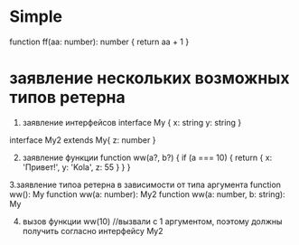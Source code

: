 # Simple
function ff(aa: number): number {
  return aa + 1
}




# заявление нескольких возможных типов ретерна
1. заявление интерфейсов
interface My {
  x: string
  y: string
}

interface My2 extends My{
  z: number
}

2. заявление функции
   function ww(a?, b?) {
    if (a === 10) {
      return {
        x: 'Привет!',
        y: 'Kola',
        z: 55
      }
    }
   }

3.заявление типоа ретерна в зависимости от типа аргумента
  function ww(): My
  function ww(a: number): My2
  function ww(a: number, b: string): My


4. вызов функции
ww(10)    //вызвали с 1 аргументом, поэтому должны получить согласно интерфейсу My2